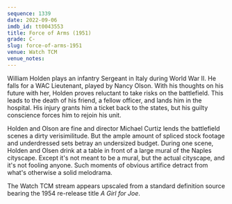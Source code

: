 ```yaml
---
sequence: 1339
date: 2022-09-06
imdb_id: tt0043553
title: Force of Arms (1951)
grade: C-
slug: force-of-arms-1951
venue: Watch TCM
venue_notes:
---
```


William Holden plays an infantry Sergeant in Italy during World War II. He falls for a WAC Lieutenant, played by Nancy Olson. With his thoughts on his future with her, Holden proves reluctant to take risks on the battlefield. This leads to the death of his friend, a fellow officer, and lands him in the hospital. His injury grants him a ticket back to the states, but his guilty conscience forces him to rejoin his unit.

<!-- end -->

Holden and Olson are fine and director Michael Curtiz lends the battlefield scenes a dirty verisimilitude. But the ample amount of spliced stock footage and underdressed sets betray an undersized budget. During one scene, Holden and Olsen drink at a table in front of a large mural of the Naples cityscape. Except it's not meant to be a mural, but the actual cityscape, and it's not fooling anyone. Such moments of obvious artifice detract from what's otherwise a solid melodrama.

The Watch TCM stream appears upscaled from a standard definition source bearing the 1954 re-release title _A Girl for Joe_.

